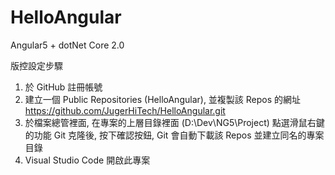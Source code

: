 # HelloAngular
Angular5 + dotNet Core 2.0


版控設定步驟
01) 於 GitHub 註冊帳號
02) 建立一個 Public Repositories (HelloAngular), 並複製該 Repos 的網址 https://github.com/JugerHiTech/HelloAngular.git
03) 於檔案總管裡面, 在專案的上層目錄裡面 (D:\Dev\NG5\Project) 點選滑鼠右鍵的功能 Git 克隆後, 按下確認按鈕, Git 會自動下載該 Repos 並建立同名的專案目錄
04) Visual Studio Code 開啟此專案